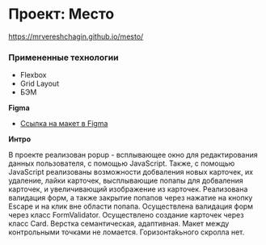 # Проект: Место

https://mrvereshchagin.github.io/mesto/

### Примененные технологии

* Flexbox
* Grid Layout
* БЭМ

**Figma**

* [Ссылка на макет в Figma](https://www.figma.com/file/2cn9N9jSkmxD84oJik7xL7/JavaScript.-Sprint-4?node-id=0%3A1)

**Интро**

В проекте реализован popup - всплывающее окно для редактирования данных пользователя, с помощью JavaScript. Также, с помощью JavaScript реализованы возможности добваления новых карточек, их удаление, лайки карточек, высплывающие попапы для добваления карточек, и увеличивающий изображение из карточек.
Реализована валидация форм, а также закрытие попапов через нажатие на кнопку Escape и на клик вне области попапа.
Осуществлена валидация форм через класс FormValidator.
Осуществлено создание карточек через класс Card.
Верстка семантическая, адаптивная. Макет между контрольными точками не ломается. Горизонтаkьного скролла нет.